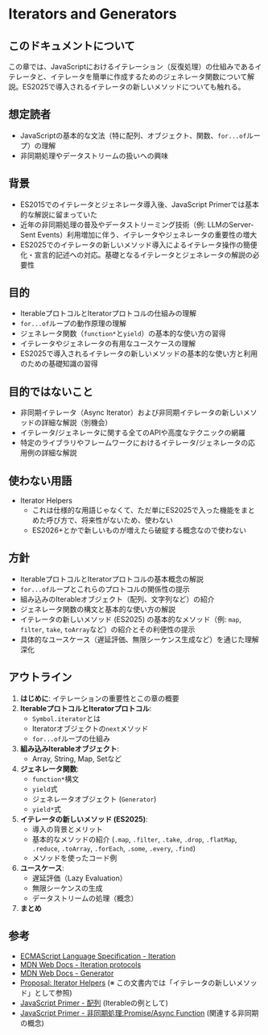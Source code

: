 # Iterators and Generators

## このドキュメントについて

<!-- イテレータとジェネレータの基本的な概念、使い方、および関連するプロトコルについて解説します。 -->

この章では、JavaScriptにおけるイテレーション（反復処理）の仕組みであるイテレータと、イテレータを簡単に作成するためのジェネレータ関数について解説。ES2025で導入されるイテレータの新しいメソッドについても触れる。

## 想定読者

<!-- JavaScript Primerの読者層をベースに、この章を読む上で必要な知識を記述 -->

- JavaScriptの基本的な文法（特に配列、オブジェクト、関数、`for...of`ループ）の理解
- 非同期処理やデータストリームの扱いへの興味

## 背景

<!-- なぜこの章を追加するのか、技術的な背景や必要性を記述 -->

- ES2015でのイテレータとジェネレータ導入後、JavaScript Primerでは基本的な解説に留まっていた
- 近年の非同期処理の普及やデータストリーミング技術（例: LLMのServer-Sent Events）利用増加に伴う、イテレータやジェネレータの重要性の増大
- ES2025でのイテレータの新しいメソッド導入によるイテレータ操作の簡便化・宣言的記述への対応。基礎となるイテレータとジェネレータの解説の必要性

## 目的

<!-- この章を読むことで読者が何を学べるか、達成できることを記述 -->

- IterableプロトコルとIteratorプロトコルの仕組みの理解
- `for...of`ループの動作原理の理解
- ジェネレータ関数（`function*`と`yield`）の基本的な使い方の習得
- イテレータやジェネレータの有用なユースケースの理解
- ES2025で導入されるイテレータの新しいメソッドの基本的な使い方と利用のための基礎知識の習得

## 目的ではないこと

<!-- この章で扱わない範囲を明確にする -->

- 非同期イテレータ（Async Iterator）および非同期イテレータの新しいメソッドの詳細な解説（別機会）
- イテレータ/ジェネレータに関する全てのAPIや高度なテクニックの網羅
- 特定のライブラリやフレームワークにおけるイテレータ/ジェネレータの応用例の詳細な解説

## 使わない用語

- Iterator Helpers
    - これは仕様的な用語じゃなくて、ただ単にES2025で入った機能をまとめた呼び方で、将来性がないため、使わない
    - ES2026+とかで新しいものが増えたら破綻する概念なので使わない

## 方針

<!-- どのような構成や順序で解説を進めるか -->

- IterableプロトコルとIteratorプロトコルの基本概念の解説
- `for...of`ループとこれらのプロトコルの関係性の提示
- 組み込みのIterableオブジェクト（配列、文字列など）の紹介
- ジェネレータ関数の構文と基本的な使い方の解説
- イテレータの新しいメソッド (ES2025) の基本的なメソッド（例: `map`, `filter`, `take`, `toArray`など）の紹介とその利便性の提示
- 具体的なユースケース（遅延評価、無限シーケンス生成など）を通じた理解深化

## アウトライン
<!-- 章全体の構成案 -->

1.  **はじめに**: イテレーションの重要性とこの章の概要
2.  **IterableプロトコルとIteratorプロトコル**:
    - `Symbol.iterator`とは
    - Iteratorオブジェクトの`next`メソッド
    - `for...of`ループの仕組み
3.  **組み込みIterableオブジェクト**:
    - Array, String, Map, Setなど
4.  **ジェネレータ関数**:
    - `function*`構文
    - `yield`式
    - ジェネレータオブジェクト (`Generator`)
    - `yield*`式
5.  **イテレータの新しいメソッド (ES2025)**:
    - 導入の背景とメリット
    - 基本的なメソッドの紹介 (`.map`, `.filter`, `.take`, `.drop`, `.flatMap`, `.reduce`, `.toArray`, `.forEach`, `.some`, `.every`, `.find`)
    - メソッドを使ったコード例
6.  **ユースケース**:
    - 遅延評価（Lazy Evaluation）
    - 無限シーケンスの生成
    - データストリームの処理（概念）
7.  **まとめ**

## 参考

<!-- 関連する仕様やドキュメントへのリンク -->

- [ECMAScript Language Specification - Iteration](https://tc39.es/ecma262/#sec-iteration)
- [MDN Web Docs - Iteration protocols](https://developer.mozilla.org/ja/docs/Web/JavaScript/Reference/Iteration_protocols)
- [MDN Web Docs - Generator](https://developer.mozilla.org/ja/docs/Web/JavaScript/Reference/Global_Objects/Generator)
- [Proposal: Iterator Helpers](https://github.com/tc39/proposal-iterator-helpers) (※ この文書内では「イテレータの新しいメソッド」として参照)
- [JavaScript Primer - 配列](https://jsprimer.net/basic/array/) (Iterableの例として)
- [JavaScript Primer - 非同期処理:Promise/Async Function](https://jsprimer.net/basic/async/) (関連する非同期の概念)
